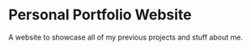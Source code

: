 # Personal Portfolio Website  

A website to showcase all of my previous projects and stuff about me.